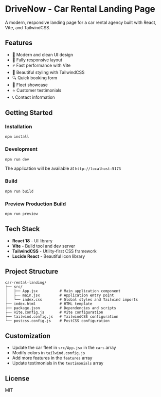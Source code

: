 # DriveNow - Car Rental Landing Page

A modern, responsive landing page for a car rental agency built with React, Vite, and TailwindCSS.

## Features

- 🚗 Modern and clean UI design
- 📱 Fully responsive layout
- ⚡ Fast performance with Vite
- 🎨 Beautiful styling with TailwindCSS
- 🔍 Quick booking form
- 💼 Fleet showcase
- ⭐ Customer testimonials
- 📞 Contact information

## Getting Started

### Installation

```bash
npm install
```

### Development

```bash
npm run dev
```

The application will be available at `http://localhost:5173`

### Build

```bash
npm run build
```

### Preview Production Build

```bash
npm run preview
```

## Tech Stack

- **React 18** - UI library
- **Vite** - Build tool and dev server
- **TailwindCSS** - Utility-first CSS framework
- **Lucide React** - Beautiful icon library

## Project Structure

```
car-rental-landing/
├── src/
│   ├── App.jsx          # Main application component
│   ├── main.jsx         # Application entry point
│   └── index.css        # Global styles and Tailwind imports
├── index.html           # HTML template
├── package.json         # Dependencies and scripts
├── vite.config.js       # Vite configuration
├── tailwind.config.js   # TailwindCSS configuration
└── postcss.config.js    # PostCSS configuration
```

## Customization

- Update the car fleet in `src/App.jsx` in the `cars` array
- Modify colors in `tailwind.config.js`
- Add more features in the `features` array
- Update testimonials in the `testimonials` array

## License

MIT

